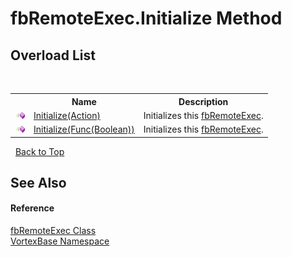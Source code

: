 # fbRemoteExec.Initialize Method 
 


## Overload List
&nbsp;<table><tr><th></th><th>Name</th><th>Description</th></tr><tr><td>![Public method](media/pubmethod.gif "Public method")</td><td><a href="M_VortexBase_fbRemoteExec_Initialize.md">Initialize(Action)</a></td><td>
Initializes this <a href="T_VortexBase_fbRemoteExec.md">fbRemoteExec</a>.</td></tr><tr><td>![Public method](media/pubmethod.gif "Public method")</td><td><a href="M_VortexBase_fbRemoteExec_Initialize_1.md">Initialize(Func(Boolean))</a></td><td>
Initializes this <a href="T_VortexBase_fbRemoteExec.md">fbRemoteExec</a>.</td></tr></table>&nbsp;
<a href="#fbremoteexec.initialize-method">Back to Top</a>

## See Also


#### Reference
<a href="T_VortexBase_fbRemoteExec.md">fbRemoteExec Class</a><br /><a href="N_VortexBase.md">VortexBase Namespace</a><br />